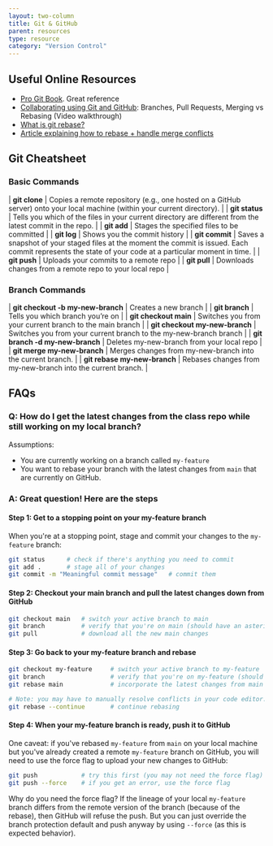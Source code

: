 ```yaml
---
layout: two-column
title: Git & GitHub
parent: resources
type: resource
category: "Version Control"
---
```



## Useful Online Resources

* <a href="https://git-scm.com/book/en/v2" target="_blank">Pro Git Book</a>. Great reference
* <a href="https://www.youtube.com/watch?v=_wQdY_5Tb5Q" target="_blank">Collaborating using Git and GitHub</a>: Branches, Pull Requests, Merging vs Rebasing (Video walkthrough)
* <a href="https://www.youtube.com/watch?v=_UZEXUrj-Ds" target="_blank">What is git rebase?</a>
* <a href="https://www.atlassian.com/git/tutorials/comparing-workflows" target="_blank">Article explaining how to rebase + handle merge conflicts</a>

## Git Cheatsheet
### Basic Commands

| **git clone** | Copies a remote repository (e.g., one hosted on a GitHub server) onto your local machine (within your current directory). |
| **git status** | Tells you which of the files in your current directory are different from the latest commit in the repo. |
| **git add** | Stages the specified files to be committed |
| **git log** | Shows you the commit history |
| **git commit** | Saves a snapshot of your staged files at the moment the commit is issued. Each commit represents the state of your code at a particular moment in time. |
| **git push** | Uploads your commits to a remote repo |
| **git pull** | Downloads changes from a remote repo to your local repo |

### Branch Commands 

|  **git checkout -b my-new-branch** | Creates a new branch |
| **git branch** | Tells you which branch you’re on |
| **git checkout main** | Switches you from your current branch to the main branch |
| **git checkout my-new-branch** | Switches you from your current branch to the my-new-branch branch |
| **git branch -d my-new-branch** | Deletes my-new-branch from your local repo |
| **git merge my-new-branch** | Merges changes from my-new-branch into the current branch. |
| **git rebase my-new-branch** | Rebases changes from my-new-branch into the current branch. |


## FAQs

### Q: How do I get the latest changes from the class repo while still working on my local branch?

Assumptions: 
* You are currently working on a branch called `my-feature`
* You want to rebase your branch with the latest changes from `main` that are currently on GitHub.

### A: Great question! Here are the steps

#### Step 1: Get to a stopping point on your my-feature branch
When you're at a stopping point, stage and commit your changes to the `my-feature` branch:

```bash
git status      # check if there's anything you need to commit
git add .       # stage all of your changes 
git commit -m "Meaningful commit message"   # commit them
```

#### Step 2: Checkout your main branch and pull the latest changes down from GitHub

```bash
git checkout main   # switch your active branch to main
git branch          # verify that you're on main (should have an asterik next to it)
git pull            # download all the new main changes
```

#### Step 3: Go back to your my-feature branch and rebase
```bash
git checkout my-feature     # switch your active branch to my-feature
git branch                  # verify that you're on my-feature (should have an asterik next to it)
git rebase main             # incorporate the latest changes from main into your my-feature branch

# Note: you may have to manually resolve conflicts in your code editor. If that's the case, when you're done, type:
git rebase --continue       # continue rebasing
```

#### Step 4: When your my-feature branch is ready, push it to GitHub
One caveat: if you've rebased `my-feature` from `main` on your local machine but you've already created a remote `my-feature` branch on GitHub, you will need to use the force flag to upload your new changes to GitHub:

```bash
git push            # try this first (you may not need the force flag)
git push --force    # if you get an error, use the force flag
```

Why do you need the force flag? If the lineage of your local `my-feature` branch differs from the remote version of the branch (because of the rebase), then GitHub will refuse the push. But you can just override the branch protection default and push anyway by using `--force` (as this is expected behavior).  